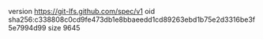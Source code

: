 version https://git-lfs.github.com/spec/v1
oid sha256:c338808c0cd9fe473db1e8bbaeedd1cd89263ebd1b75e2d3316be3f5e7994d99
size 9645
